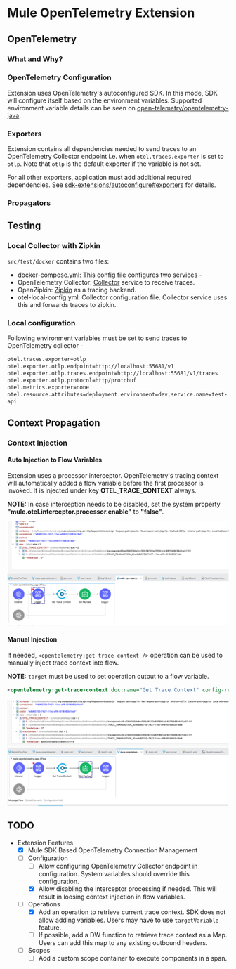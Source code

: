 # Mule OpenTelemetry Extension

## OpenTelemetry

### What and Why?

### OpenTelemetry Configuration
Extension uses OpenTelemetry's autoconfigured SDK. In this mode, SDK will configure itself based on the environment variables.
Supported environment variable details can be seen on [open-telemetry/opentelemetry-java](https://github.com/open-telemetry/opentelemetry-java/tree/main/sdk-extensions/autoconfigure).

### Exporters
Extension contains all dependencies needed to send traces to an OpenTelemetry Collector endpoint i.e. when `otel.traces.exporter` is set to `otlp`. Note that `otlp` is the default exporter if the variable is not set.

For all other exporters, application must add additional required dependencies. See [sdk-extensions/autoconfigure#exporters](https://github.com/open-telemetry/opentelemetry-java/tree/main/sdk-extensions/autoconfigure#exporters) for details.

### Propagators


## Testing

### Local Collector with Zipkin

`src/test/docker` contains two files:
- docker-compose.yml: This config file configures two services -
- OpenTelemetry Collector: [Collector](https://opentelemetry.io/docs/collector/getting-started/#docker) service to receive traces.
- OpenZipkin: [Zipkin](https://zipkin.io/) as a tracing backend.
- otel-local-config.yml: Collector configuration file. Collector service uses this and forwards traces to zipkin.

### Local configuration
Following environment variables must be set to send traces to OpenTelemetry collector -

```properties
otel.traces.exporter=otlp
otel.exporter.otlp.endpoint=http://localhost:55681/v1
otel.exporter.otlp.traces.endpoint=http://localhost:55681/v1/traces
otel.exporter.otlp.protocol=http/protobuf
otel.metrics.exporter=none
otel.resource.attributes=deployment.environment=dev,service.name=test-api
```

## Context Propagation

### Context Injection

#### Auto Injection to Flow Variables
Extension uses a processor interceptor.
OpenTelemetry's tracing context will automatically added a flow variable before the first processor is invoked.
It is injected under key **OTEL_TRACE_CONTEXT** always.

**NOTE:** In case interception needs to be disabled, set the system property **"mule.otel.interceptor.processor.enable"** to **"false"**.

![auto-context-flow-injection.png](./docs/images/auto-context-flow-injection.png)

#### Manual Injection
If needed, `<opentelemetry:get-trace-context />` operation can be used to manually inject trace context into flow.

**NOTE:** `target` must be used to set operation output to a flow variable.
```xml
<opentelemetry:get-trace-context doc:name="Get Trace Context" config-ref="OpenTelemetry_Config" target="traceContext"/>
```
![manual-context-flow-injection.png](./docs/images/manual-context-flow-injection.png)



## TODO
- Extension Features
  - [x] Mule SDK Based OpenTelemetry Connection Management
  - [ ] Configuration
    - [ ] Allow configuring OpenTelemetry Collector endpoint in configuration. System variables should override this configuration.
    - [x] Allow disabling the interceptor processing if needed. This will result in loosing context injection in flow variables.
  - [ ] Operations
    - [x] Add an operation to retrieve current trace context. SDK does not allow adding variables. Users may have to use `targetVariable` feature.
    - [ ] If possible, add a DW function to retrieve trace context as a Map. Users can add this map to any existing outbound headers.
  - [ ] Scopes
    - [ ] Add a custom scope container to execute components in a span.

